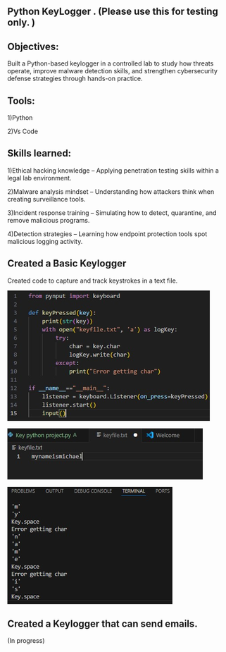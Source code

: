 ## Python KeyLogger .    (Please use this for testing only. )

<h2>Objectives:</h2>
Built a Python-based keylogger in a controlled lab to study how threats operate, improve malware detection skills, and strengthen cybersecurity defense strategies through hands-on practice.

<h2>Tools:</h2>
1)Python

2)Vs Code

<h2>Skills learned:</h2>

1)Ethical hacking knowledge – Applying penetration testing skills within a legal lab environment.

2)Malware analysis mindset – Understanding how attackers think when creating surveillance tools.

3)Incident response training – Simulating how to detect, quarantine, and remove malicious programs.

4)Detection strategies – Learning how endpoint protection tools spot malicious logging activity.

<h2> Created a Basic Keylogger </h2>
Created code to capture and track keystrokes in a text file. 

![image alt](https://github.com/MichaelBerry-CyberPro/Keylogger-/blob/main/basic%20keylogger%20.jpg?raw=true)

![image alt](https://github.com/MichaelBerry-CyberPro/Keylogger-/blob/main/captured%20text%20.jpg?raw=true)

![image alt](https://github.com/MichaelBerry-CyberPro/Keylogger-/blob/main/text%20file%20logs.jpg?raw=true)




<h2>Created a Keylogger that can send emails.</h2> (In progress)
